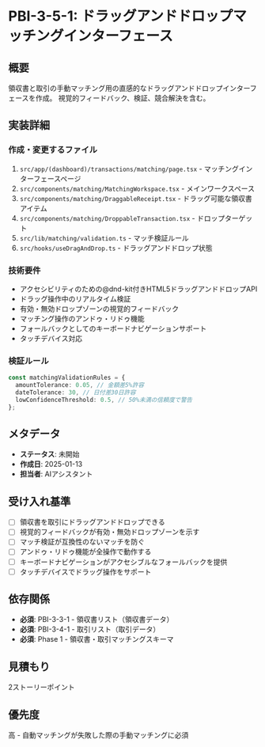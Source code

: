 # PBI-3-5-1: ドラッグアンドドロップマッチングインターフェース

## 概要

領収書と取引の手動マッチング用の直感的なドラッグアンドドロップインターフェースを作成。
視覚的フィードバック、検証、競合解決を含む。

## 実装詳細

### 作成・変更するファイル

1. `src/app/(dashboard)/transactions/matching/page.tsx` - マッチングインターフェースページ
2. `src/components/matching/MatchingWorkspace.tsx` - メインワークスペース
3. `src/components/matching/DraggableReceipt.tsx` - ドラッグ可能な領収書アイテム
4. `src/components/matching/DroppableTransaction.tsx` - ドロップターゲット
5. `src/lib/matching/validation.ts` - マッチ検証ルール
6. `src/hooks/useDragAndDrop.ts` - ドラッグアンドドロップ状態

### 技術要件

- アクセシビリティのための@dnd-kit付きHTML5ドラッグアンドドロップAPI
- ドラッグ操作中のリアルタイム検証
- 有効・無効ドロップゾーンの視覚的フィードバック
- マッチング操作のアンドゥ・リドゥ機能
- フォールバックとしてのキーボードナビゲーションサポート
- タッチデバイス対応

### 検証ルール

```typescript
const matchingValidationRules = {
  amountTolerance: 0.05, // 金額差5%許容
  dateTolerance: 30, // 日付差30日許容
  lowConfidenceThreshold: 0.5, // 50%未満の信頼度で警告
};
```

## メタデータ

- **ステータス**: 未開始
- **作成日**: 2025-01-13
- **担当者**: AIアシスタント

## 受け入れ基準

- [ ] 領収書を取引にドラッグアンドドロップできる
- [ ] 視覚的フィードバックが有効・無効ドロップゾーンを示す
- [ ] マッチ検証が互換性のないマッチを防ぐ
- [ ] アンドゥ・リドゥ機能が全操作で動作する
- [ ] キーボードナビゲーションがアクセシブルなフォールバックを提供
- [ ] タッチデバイスでドラッグ操作をサポート

## 依存関係

- **必須**: PBI-3-3-1 - 領収書リスト（領収書データ）
- **必須**: PBI-3-4-1 - 取引リスト（取引データ）
- **必須**: Phase 1 - 領収書・取引マッチングスキーマ

## 見積もり

2ストーリーポイント

## 優先度

高 - 自動マッチングが失敗した際の手動マッチングに必須
